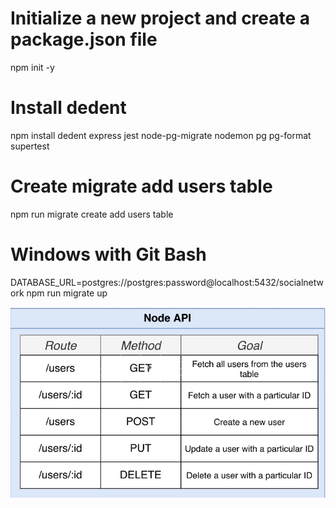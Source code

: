 # Initialize a new project and create a package.json file
npm init -y

# Install dedent 
npm install dedent express jest node-pg-migrate nodemon pg pg-format supertest

# Create migrate add users table
npm run migrate create add users table

# Windows with Git Bash
DATABASE_URL=postgres://postgres:password@localhost:5432/socialnetwork npm run migrate up

![Node API](image/image.png)